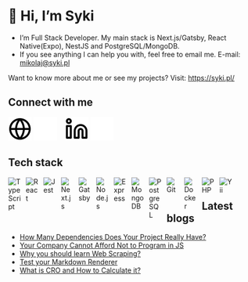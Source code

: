 # 👋 Hi, I’m Syki

- I’m Full Stack Developer. My main stack is Next.js/Gatsby, React Native(Expo), NestJS and PostgreSQL/MongoDB.
- If you see anything I can help you with, feel free to email me. E-mail: <mikolaj@syki.pl>

Want to know more about me or see my projects? Visit: <https://syki.pl/>

## Connect with me

[![website](./img/globe-light.svg)](https://syki.pl#gh-light-mode-only)
[![website](./img/globe-dark.svg)](https://syki.pl#gh-dark-mode-only)
&nbsp;&nbsp;
[![website](./img/linkedin-light.svg)](https://www.linkedin.com/in/mikołajsykuła/#gh-light-mode-only)
[![website](./img/linkedin-dark.svg)](https://www.linkedin.com/in/mikołajsykuła/#gh-dark-mode-only)

## Tech stack

<img align="left" alt="TypeScript" width="26px" src="https://cdn.jsdelivr.net/gh/devicons/devicon/icons/typescript/typescript-original.svg" style="padding-right:10px;" />
<img align="left" alt="React" width="26px" src="https://cdn.jsdelivr.net/gh/devicons/devicon/icons/react/react-original.svg" style="padding-right:10px;" />
<img align="left" alt="Jest" width="26px" src="https://cdn.jsdelivr.net/gh/devicons/devicon/icons/jest/jest-plain.svg" style="padding-right:10px;" />
<img align="left" alt="Next.js" width="26px" src="https://cdn.jsdelivr.net/gh/devicons/devicon/icons/nextjs/nextjs-original.svg" style="padding-right:10px;" />
<img align="left" alt="Gatsby" width="26px" src="https://cdn.jsdelivr.net/gh/devicons/devicon/icons/gatsby/gatsby-original.svg" style="padding-right:10px;" />
<img align="left" alt="Node.js" width="26px" src="https://cdn.jsdelivr.net/gh/devicons/devicon/icons/nodejs/nodejs-original.svg" style="padding-right:10px;" />
<img align="left" alt="Express" width="26px" src="https://cdn.jsdelivr.net/gh/devicons/devicon/icons/express/express-original.svg" style="padding-right:10px;" />
<img align="left" alt="MongoDB" width="26px" src="https://cdn.jsdelivr.net/gh/devicons/devicon/icons/mongodb/mongodb-original.svg" style="padding-right:10px;" />
<img align="left" alt="PostgreSQL" width="26px" src="https://cdn.jsdelivr.net/gh/devicons/devicon/icons/postgresql/postgresql-original.svg" style="padding-right:10px;" />
<img align="left" alt="Git" width="26px" src="https://cdn.jsdelivr.net/gh/devicons/devicon/icons/git/git-original.svg" style="padding-right:10px;" />
<img align="left" alt="Docker" width="26px" src="https://cdn.jsdelivr.net/gh/devicons/devicon/icons/docker/docker-original.svg" style="padding-right:10px;" />
<img align="left" alt="PHP" width="26px" src="https://cdn.jsdelivr.net/gh/devicons/devicon/icons/php/php-original.svg" style="padding-right:10px;" />
<img align="left" alt="Yii" width="26px" src="https://cdn.jsdelivr.net/gh/devicons/devicon/icons/yii/yii-original.svg" style="padding-right:10px;" />

&nbsp;&nbsp;

## Latest blogs

<!-- BLOG-POST-LIST:START -->
- [How Many Dependencies Does Your Project Really Have?](https://syki.pl/en/blog/how-many-dependencies-does-your-project-really-have)
- [Your Company Cannot Afford Not to Program in JS](https://syki.pl/en/blog/your-company-cannot-afford-not-to-program-in-js)
- [Why you should learn Web Scraping?](https://syki.pl/en/blog/why-you-should-learn-web-scraping)
- [Test your Markdown Renderer](https://syki.pl/en/blog/test-your-markdown-renderer)
- [What is CRO and How to Calculate it?](https://syki.pl/en/blog/what-is-cro-and-how-to-calculate-it)
<!-- BLOG-POST-LIST:END -->
